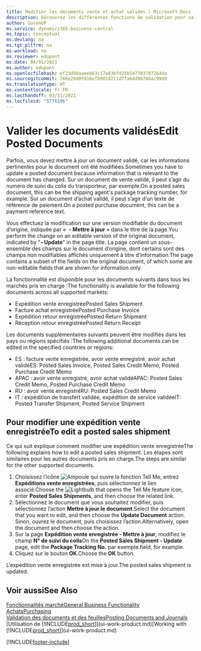 ```yaml
---
title: Modifier les documents vente et achat validés | Microsoft Docs
description: Découvrez les différentes fonctions de validation pour valider les documents achat et comment mettre à jour les documents validés.
author: SorenGP
ms.service: dynamics365-business-central
ms.topic: conceptual
ms.devlang: na
ms.tgt_pltfrm: na
ms.workload: na
ms.reviewer: edupont
ms.date: 04/01/2021
ms.author: edupont
ms.openlocfilehash: ef23d98aaeeb63c17e836fd25b547703787264da
ms.sourcegitcommit: 766e2840fd16efb901d211d7fa64d96766ac99d9
ms.translationtype: HT
ms.contentlocale: fr-FR
ms.lasthandoff: 03/31/2021
ms.locfileid: "5776196"
---
```

# <a name="edit-posted-documents"></a><span data-ttu-id="e08b1-103">Valider les documents validés</span><span class="sxs-lookup"><span data-stu-id="e08b1-103">Edit Posted Documents</span></span>

<span data-ttu-id="e08b1-104">Parfois, vous devez mettre à jour un document validé, car les informations pertinentes pour le document ont été modifiées.</span><span class="sxs-lookup"><span data-stu-id="e08b1-104">Sometimes you have to update a posted document because information that is relevant to the document has changed.</span></span> <span data-ttu-id="e08b1-105">Sur un document de vente validé, il peut s’agir du numéro de suivi du colis du transporteur, par exemple.</span><span class="sxs-lookup"><span data-stu-id="e08b1-105">On a posted sales document, this can be the shipping agent's package tracking number, for example.</span></span> <span data-ttu-id="e08b1-106">Sur un document d’achat validé, il peut s’agir d’un texte de référence de paiement.</span><span class="sxs-lookup"><span data-stu-id="e08b1-106">On a posted purchase document, this can be a payment reference text.</span></span>

<span data-ttu-id="e08b1-107">Vous effectuez la modification sur une version modifiable du document d’origine, indiquée par «  **- Mettre à jour** » dans le titre de la page.</span><span class="sxs-lookup"><span data-stu-id="e08b1-107">You perform the change on an editable version of the original document, indicated by "**- Update**" in the page title.</span></span> <span data-ttu-id="e08b1-108">La page contient un sous-ensemble des champs sur le document d’origine, dont certains sont des champs non modifiables affichés uniquement à titre d’information.</span><span class="sxs-lookup"><span data-stu-id="e08b1-108">The page contains a subset of the fields on the original document, of which some are non-editable fields that are shown for information only.</span></span>

<span data-ttu-id="e08b1-109">La fonctionnalité est disponible pour les documents suivants dans tous les marchés pris en charge :</span><span class="sxs-lookup"><span data-stu-id="e08b1-109">The functionality is available for the following documents across all supported markets:</span></span>

- <span data-ttu-id="e08b1-110">Expédition vente enregistrée</span><span class="sxs-lookup"><span data-stu-id="e08b1-110">Posted Sales Shipment</span></span>
- <span data-ttu-id="e08b1-111">Facture achat enregistrée</span><span class="sxs-lookup"><span data-stu-id="e08b1-111">Posted Purchase Invoice</span></span>
- <span data-ttu-id="e08b1-112">Expédition retour enregistrée</span><span class="sxs-lookup"><span data-stu-id="e08b1-112">Posted Return Shipment</span></span>
- <span data-ttu-id="e08b1-113">Réception retour enregistrée</span><span class="sxs-lookup"><span data-stu-id="e08b1-113">Posted Return Receipt</span></span>

<span data-ttu-id="e08b1-114">Les documents supplémentaires suivants peuvent être modifiés dans les pays ou régions spécifiés :</span><span class="sxs-lookup"><span data-stu-id="e08b1-114">The following additional documents can be edited in the specified countries or regions:</span></span>

- <span data-ttu-id="e08b1-115">ES : facture vente enregistrée, avoir vente enregistré, avoir achat validé</span><span class="sxs-lookup"><span data-stu-id="e08b1-115">ES: Posted Sales Invoice, Posted Sales Credit Memo, Posted Purchase Credit Memo</span></span>
- <span data-ttu-id="e08b1-116">APAC : avoir vente enregistré, avoir achat validé</span><span class="sxs-lookup"><span data-stu-id="e08b1-116">APAC: Posted Sales Credit Memo, Posted Purchase Credit Memo</span></span>
- <span data-ttu-id="e08b1-117">RU : avoir vente enregistré</span><span class="sxs-lookup"><span data-stu-id="e08b1-117">RU: Posted Sales Credit Memo</span></span>
- <span data-ttu-id="e08b1-118">IT : expédition de transfert validée, expédition de service validée</span><span class="sxs-lookup"><span data-stu-id="e08b1-118">IT: Posted Transfer Shipment, Posted Service Shipment</span></span>

## <a name="to-edit-a-posted-sales-shipment"></a><span data-ttu-id="e08b1-119">Pour modifier une expédition vente enregistrée</span><span class="sxs-lookup"><span data-stu-id="e08b1-119">To edit a posted sales shipment</span></span>

<span data-ttu-id="e08b1-120">Ce qui suit explique comment modifier une expédition vente enregistrée</span><span class="sxs-lookup"><span data-stu-id="e08b1-120">The following explains how to edit a posted sales shipment.</span></span> <span data-ttu-id="e08b1-121">Les étapes sont similaires pour les autres documents pris en charge.</span><span class="sxs-lookup"><span data-stu-id="e08b1-121">The steps are similar for the other supported documents.</span></span>

1. <span data-ttu-id="e08b1-122">Choisissez l’icône ![Ampoule qui ouvre la fonction Tell Me](media/ui-search/search_small.png "Dites-moi ce que vous voulez faire"), entrez **Expéditions vente enregistrées**, puis sélectionnez le lien associé.</span><span class="sxs-lookup"><span data-stu-id="e08b1-122">Choose the ![Lightbulb that opens the Tell Me feature](media/ui-search/search_small.png "Tell me what you want to do") icon, enter **Posted Sales Shipments**, and then choose the related link.</span></span>
2. <span data-ttu-id="e08b1-123">Sélectionnez le document que vous souhaitez modifier, puis sélectionnez l’action **Mettre à jour le document**.</span><span class="sxs-lookup"><span data-stu-id="e08b1-123">Select the document that you want to edit, and then choose the **Update Document** action.</span></span> <span data-ttu-id="e08b1-124">Sinon, ouvrez le document, puis choisissez l’action.</span><span class="sxs-lookup"><span data-stu-id="e08b1-124">Alternatively, open the document and then choose the action.</span></span>
3. <span data-ttu-id="e08b1-125">Sur la page **Expédition vente enregistrée - Mettre à jour**, modifiez le champ **N° de suivi du colis**</span><span class="sxs-lookup"><span data-stu-id="e08b1-125">On the **Posted Sales Shipment - Update** page, edit the **Package Tracking No.**</span></span> <span data-ttu-id="e08b1-126">par exemple.</span><span class="sxs-lookup"><span data-stu-id="e08b1-126">field, for example.</span></span>
4. <span data-ttu-id="e08b1-127">Cliquez sur le bouton **OK**.</span><span class="sxs-lookup"><span data-stu-id="e08b1-127">Choose the **OK** button.</span></span>

<span data-ttu-id="e08b1-128">L’expédition vente enregistrée est mise à jour.</span><span class="sxs-lookup"><span data-stu-id="e08b1-128">The posted sales shipment is updated.</span></span>

## <a name="see-also"></a><span data-ttu-id="e08b1-129">Voir aussi</span><span class="sxs-lookup"><span data-stu-id="e08b1-129">See Also</span></span>

[<span data-ttu-id="e08b1-130">Fonctionnalités marché</span><span class="sxs-lookup"><span data-stu-id="e08b1-130">General Business Functionality</span></span>](ui-across-business-areas.md)  
[<span data-ttu-id="e08b1-131">Achats</span><span class="sxs-lookup"><span data-stu-id="e08b1-131">Purchasing</span></span>](purchasing-manage-purchasing.md)  
[<span data-ttu-id="e08b1-132">Validation des documents et des feuilles</span><span class="sxs-lookup"><span data-stu-id="e08b1-132">Posting Documents and Journals</span></span>](ui-post-documents-journals.md)  
<span data-ttu-id="e08b1-133">[Utilisation de [!INCLUDE[prod_short](includes/prod_short.md)]](ui-work-product.md)</span><span class="sxs-lookup"><span data-stu-id="e08b1-133">[Working with [!INCLUDE[prod_short](includes/prod_short.md)]](ui-work-product.md)</span></span>  


[!INCLUDE[footer-include](includes/footer-banner.md)]